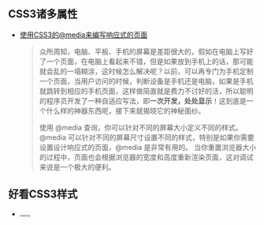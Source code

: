 ## CSS3诸多属性

- [使用CSS3的@media来编写响应式的页面](https://www.cnblogs.com/baiyii/p/6973437.html)

  > 众所周知，电脑、平板、手机的屏幕是差距很大的，假如在电脑上写好了一个页面，在电脑上看起来不错，但是如果放到手机上的话，那可能就会乱的一塌糊涂，这时候怎么解决呢？以前，可以再专门为手机定制一个页面，当用户访问的时候，判断设备是手机还是电脑，如果是手机就跳转到相应的手机页面，这样做简直就是费力不讨好的活，所以聪明的程序员开发了一种自适应写法，即**一次开发，处处显示**！这到底是一个什么样的神器东西呢，接下来就揭晓它的神秘面纱。
  >
  > 使用 @media 查询，你可以针对不同的屏幕大小定义不同的样式。 @media 可以针对不同的屏幕尺寸设置不同的样式，特别是如果你需要设置设计响应式的页面，@media 是非常有用的。 当你重置浏览器大小的过程中，页面也会根据浏览器的宽度和高度重新渲染页面，这对调试来说是一个极大的便利。

## 好看CSS3样式

- [<img src="https://i.loli.net/2018/07/10/5b4395db222ec.png" alt="aaa.png" title="aaa.png" style="zoom:30%" />](http://www.hjqjk.com/2017/Python-time-module.html)